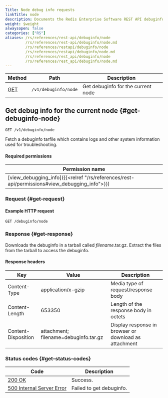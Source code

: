```yaml
---
Title: Node debug info requests
linkTitle: node
description: Documents the Redis Enterprise Software REST API debuginfo/node requests.
weight: $weight
alwaysopen: false
categories: ["RS"]
aliases: /rs/references/rest-api/debuginfo/node
         /rs/references/rest-api/debuginfo/node.md
         /rs/references/restapi/debuginfo/node
         /rs/references/restapi/debuginfo/node.md
         /rs/references/rest_api/debuginfo/node
         /rs/references/rest_api/debuginfo/node.md
---
```


| Method | Path | Description |
|--------|------|-------------|
| [GET](#get-debuginfo-node) | `/v1/debuginfo/node` | Get debuginfo for the current node |

## Get debug info for the current node {#get-debuginfo-node}

	GET /v1/debuginfo/node

Fetch a debuginfo tarfile which contains logs and other system
information used for troubleshooting.

#### Required permissions

| Permission name |
|-----------------|
| [view_debugging_info]({{<relref "/rs/references/rest-api/permissions#view_debugging_info">}}) |

### Request {#get-request} 

#### Example HTTP request

	GET /debuginfo/node 

### Response {#get-response} 

Downloads the debuginfo in a tarball called _filename_.tar.gz. Extract the files from the tarball to access the debuginfo.

#### Response headers

| Key | Value | Description |
|-----|-------|-------------|
| Content-Type | application/x-gzip | Media type of request/response body |
| Content-Length | 653350 | Length of the response body in octets |
| Content-Disposition | attachment; filename=debuginfo.tar.gz | Display response in browser or download as attachment |

### Status codes {#get-status-codes} 

| Code | Description |
|------|-------------|
| [200 OK](http://www.w3.org/Protocols/rfc2616/rfc2616-sec10.html#sec10.2.1) | Success. |
| [500 Internal Server Error](http://www.w3.org/Protocols/rfc2616/rfc2616-sec10.html#sec10.5.1) | Failed to get debuginfo. |